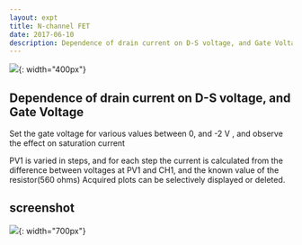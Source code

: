 ```yaml
---
layout: expt
title: N-channel FET
date: 2017-06-10
description: Dependence of drain current on D-S voltage, and Gate Voltage
---
```


![](images/schematics/njfet.svg){: width="400px"}

## Dependence of drain current on D-S voltage, and Gate Voltage

Set the gate voltage for various values between 0, and -2 V , and observe the effect on saturation current<br>

PV1 is varied in steps, and for each step the current is calculated from the difference between voltages at PV1 and CH1, and the known value of the resistor(560 ohms)
Acquired plots can be selectively displayed or deleted.<br>


## screenshot

![](images/screenshots/njfet.png){: width="700px"}

